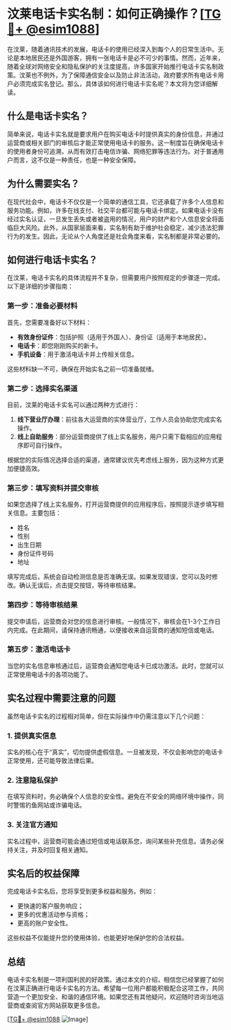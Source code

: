# 汶莱电话卡实名制：如何正确操作？[[TG💪+ @esim1088](https://t.me/s/esim1088)]

在汶莱，随着通讯技术的发展，电话卡的使用已经深入到每个人的日常生活中。无论是本地居民还是外国游客，拥有一张电话卡是必不可少的事情。然而，近年来，随着全球对网络安全和隐私保护的关注度提高，许多国家开始推行电话卡实名制政策。汶莱也不例外，为了保障通信安全以及防止非法活动，政府要求所有电话卡用户必须完成实名登记。那么，具体该如何进行电话卡实名呢？本文将为您详细解读。

## 什么是电话卡实名？

简单来说，电话卡实名就是要求用户在购买电话卡时提供真实的身份信息，并通过运营商或相关部门的审核后才能正常使用电话卡的服务。这一制度旨在确保电话卡的使用者身份可追溯，从而有效打击电信诈骗、网络犯罪等违法行为。对于普通用户而言，这不仅是一种责任，也是一种安全保障。

## 为什么需要实名？

在现代社会中，电话卡不仅仅是一个简单的通信工具，它还承载了许多个人信息和服务功能。例如，许多在线支付、社交平台都可能与电话卡绑定。如果电话卡没有经过实名认证，一旦发生丢失或者被盗用的情况，用户的财产和个人信息安全将面临巨大风险。此外，从国家层面来看，实名制有助于维护社会稳定，减少违法犯罪行为的发生。因此，无论从个人角度还是社会角度来看，实名制都是非常必要的。

## 如何进行电话卡实名？

在汶莱，电话卡实名的具体流程并不复杂，但需要用户按照规定的步骤逐一完成。以下是详细的步骤指南：

### 第一步：准备必要材料

首先，您需要准备好以下材料：
- **有效身份证件**：包括护照（适用于外国人）、身份证（适用于本地居民）。
- **电话卡**：即您刚刚购买的新卡。
- **手机设备**：用于激活电话卡并上传相关信息。

这些材料缺一不可，确保在开始实名之前一切准备就绪。

### 第二步：选择实名渠道

目前，汶莱的电话卡实名可以通过两种方式进行：
1. **线下营业厅办理**：前往各大运营商的实体营业厅，工作人员会协助您完成实名操作。
2. **线上自助服务**：部分运营商提供了线上实名服务，用户只需下载相应的应用程序即可自行操作。

根据您的实际情况选择合适的渠道，通常建议优先考虑线上服务，因为这种方式更加便捷高效。

### 第三步：填写资料并提交审核

如果您选择了线上实名服务，打开运营商提供的应用程序后，按照提示逐步填写相关信息。主要包括：
- 姓名
- 性别
- 出生日期
- 身份证件号码
- 地址

填写完成后，系统会自动检测信息是否准确无误。如果发现错误，您可以及时修改。确认无误后，点击提交按钮，等待审核结果。

### 第四步：等待审核结果

提交申请后，运营商会对您的信息进行审核。一般情况下，审核会在1-3个工作日内完成。在此期间，请保持通讯畅通，以便接收来自运营商的通知短信或电话。

### 第五步：激活电话卡

当您的实名信息审核通过后，运营商会通知您电话卡已成功激活。此时，您就可以正常使用电话卡的各项功能了。

## 实名过程中需要注意的问题

虽然电话卡实名的过程相对简单，但在实际操作中仍需注意以下几个问题：

### 1. 提供真实信息

实名的核心在于“真实”，切勿提供虚假信息。一旦被发现，不仅会影响您的电话卡正常使用，还可能导致法律后果。

### 2. 注意隐私保护

在填写资料时，务必确保个人信息的安全性。避免在不安全的网络环境中操作，同时警惕钓鱼网站或诈骗电话。

### 3. 关注官方通知

实名过程中，运营商可能会通过短信或电话联系您，询问某些补充信息。请务必保持关注，并及时回复相关通知。

## 实名后的权益保障

完成电话卡实名后，您将享受到更多权益和服务。例如：
- 更快速的客户服务响应；
- 更多的优惠活动参与资格；
- 更高的账户安全性。

这些权益不仅能提升您的使用体验，也能更好地保护您的合法权益。

## 总结

电话卡实名制是一项利国利民的好政策。通过本文的介绍，相信您已经掌握了如何在汶莱正确进行电话卡实名的方法。希望每一位用户都能积极配合这项工作，共同营造一个更加安全、和谐的通信环境。如果您还有其他疑问，欢迎随时咨询当地运营商或查阅官方网站获取更多信息。

[[TG💪+ @esim1088](https://t.me/s/esim1088) ![Image](https://i.postimg.cc/4NQfJmqS/Snipaste-2025-05-13-00-14-12.png)]